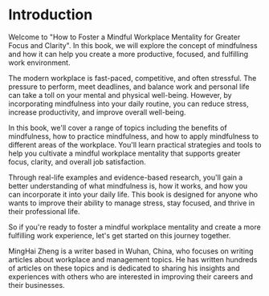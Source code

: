 # Introduction

Welcome to "How to Foster a Mindful Workplace Mentality for Greater Focus and Clarity". In this book, we will explore the concept of mindfulness and how it can help you create a more productive, focused, and fulfilling work environment.

The modern workplace is fast-paced, competitive, and often stressful. The pressure to perform, meet deadlines, and balance work and personal life can take a toll on your mental and physical well-being. However, by incorporating mindfulness into your daily routine, you can reduce stress, increase productivity, and improve overall well-being.

In this book, we'll cover a range of topics including the benefits of mindfulness, how to practice mindfulness, and how to apply mindfulness to different areas of the workplace. You'll learn practical strategies and tools to help you cultivate a mindful workplace mentality that supports greater focus, clarity, and overall job satisfaction.

Through real-life examples and evidence-based research, you'll gain a better understanding of what mindfulness is, how it works, and how you can incorporate it into your daily life. This book is designed for anyone who wants to improve their ability to manage stress, stay focused, and thrive in their professional life.

So if you're ready to foster a mindful workplace mentality and create a more fulfilling work experience, let's get started on this journey together.

MingHai Zheng is a writer based in Wuhan, China, who focuses on writing articles about workplace and management topics. He has written hundreds of articles on these topics and is dedicated to sharing his insights and experiences with others who are interested in improving their careers and their businesses.
